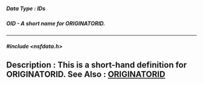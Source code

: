 ##### Data Type : IDs
##### OID - A short name for ORIGINATORID.
---
##### #include <nsfdata.h>
**Description :**
This is a short-hand definition for ORIGINATORID.
**See Also :**
[ORIGINATORID](D:/md_files/ORIGINATORID.md)
---
